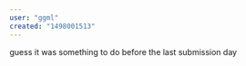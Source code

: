 ```yaml
---
user: "ggml"
created: "1498001513"
---
```


guess it was something to do before the last submission day
